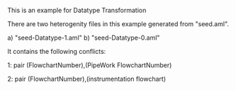 This is an example for Datatype Transformation

There are two heterogenity files in this example generated from "seed.aml".

a) "seed-Datatype-1.aml"
b) "seed-Datatype-0.aml"

It contains the following conflicts:

1: pair (FlowchartNumber),(PipeWork FlowchartNumber)

2: pair (FlowchartNumber),(instrumentation flowchart)
